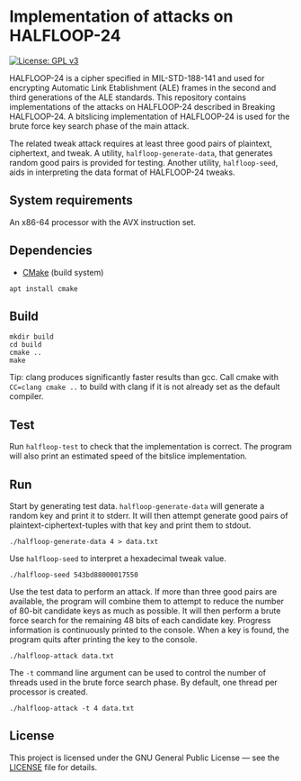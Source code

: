 # Implementation of attacks on HALFLOOP-24

[![License: GPL v3](https://img.shields.io/badge/License-GPL%20v3-blue.svg)](https://www.gnu.org/licenses/gpl-3.0)

HALFLOOP-24 is a cipher specified in MIL-STD-188-141 and used for encrypting Automatic Link
Etablishment (ALE) frames in the second and third generations of the ALE standards. This repository
contains implementations of the attacks on HALFLOOP-24 described in Breaking HALFLOOP-24. A
bitslicing implementation of HALFLOOP-24 is used for the brute force key search phase of the main
attack.

The related tweak attack requires at least three good pairs of plaintext, ciphertext, and tweak. A
utility, `halfloop-generate-data`, that generates random good pairs is provided for testing. Another
utility, `halfloop-seed`, aids in interpreting the data format of HALFLOOP-24 tweaks.

## System requirements

An x86-64 processor with the AVX instruction set.

## Dependencies

* [CMake](https://cmake.org/) (build system)

```console
apt install cmake
```

## Build

```console
mkdir build
cd build
cmake ..
make
```

Tip: clang produces significantly faster results than gcc. Call cmake with `CC=clang cmake ..` to
build with clang if it is not already set as the default compiler.

## Test

Run `halfloop-test` to check that the implementation is correct. The program will also print an
estimated speed of the bitslice implementation.

## Run

Start by generating test data. `halfloop-generate-data` will generate a random key and print it to
stderr. It will then attempt generate good pairs of plaintext-ciphertext-tuples with that key and
print them to stdout.
```console
./halfloop-generate-data 4 > data.txt
```

Use `halfloop-seed` to interpret a hexadecimal tweak value.
```console
./halfloop-seed 543bd88000017550
```

Use the test data to perform an attack. If more than three good pairs are available, the program
will combine them to attempt to reduce the number of 80-bit candidate keys as much as possible. It
will then perform a brute force search for the remaining 48 bits of each candidate key. Progress
information is continuously printed to the console. When a key is found, the program quits after
printing the key to the console.
```console
./halfloop-attack data.txt
```
The `-t` command line argument can be used to control the number of threads used in the brute force
search phase. By default, one thread per processor is created.
```console
./halfloop-attack -t 4 data.txt
```

## License

This project is licensed under the GNU General Public License — see the [LICENSE](LICENSE)
file for details.
